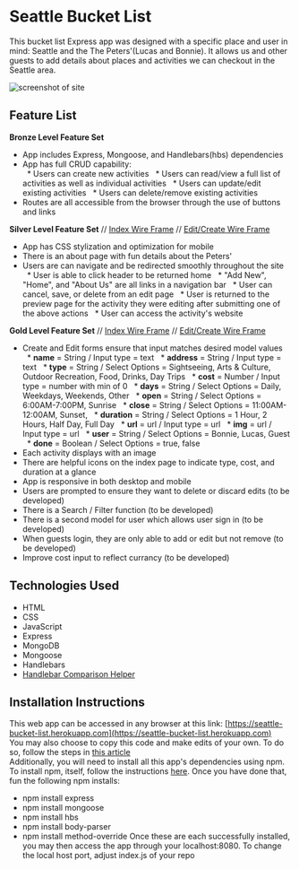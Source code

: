 # Seattle Bucket List  
This bucket list Express app was designed with a specific place and user in mind: Seattle and the The Peters'(Lucas and Bonnie). It allows us and other guests to add details about places and activities we can checkout in the Seattle area.

![screenshot of site](https://i.imgur.com/EXdFmUK.png)

## Feature List  
**Bronze Level Feature Set** 
* App includes Express, Mongoose, and Handlebars(hbs) dependencies
* App has full CRUD capability:  
&nbsp;&nbsp;* Users can create new activities
&nbsp;&nbsp;* Users can read/view a full list of activities as well as individual activities
&nbsp;&nbsp;* Users can update/edit existing activities
&nbsp;&nbsp;* Users can delete/remove existing activities  
* Routes are all accessible from the browser through the use of buttons and links

**Silver Level Feature Set** // [Index Wire Frame](https://www.figma.com/file/9lxpeeqVd26KzEDEFhrpkF/Silver-Index) // [Edit/Create Wire Frame](https://www.figma.com/file/0yrIIevCeJMfr0K6iL209M/Silver-Create-Edit)  
* App has CSS stylization and optimization for mobile
* There is an about page with fun details about the Peters'
* Users are can navigate and be redirected smoothly throughout the site  
&nbsp;&nbsp;* User is able to click header to be returned home
&nbsp;&nbsp;* "Add New", "Home", and "About Us" are all links in a navigation bar
&nbsp;&nbsp;* User can cancel, save, or delete from an edit page
&nbsp;&nbsp;* User is returned to the preview page for the activity they were editing after submitting one of the above actions
&nbsp;&nbsp;* User can access the activity's website  

**Gold Level Feature Set** // [Index Wire Frame](https://www.figma.com/file/sCXrDqKeVIcjXqZ7qpCfCY/Gold-Index) // [Edit/Create Wire Frame](https://www.figma.com/file/zkjPnIHRQkNVIfPM3R77Dv/Gold-Create%2FEdit)
* Create and Edit forms ensure that input matches desired model values  
&nbsp;&nbsp;* **name** = String / Input type = text
&nbsp;&nbsp;* **address** = String / Input type = text
&nbsp;&nbsp;* **type** = String / Select Options = Sightseeing, Arts & Culture, Outdoor Recreation, Food, Drinks, Day Trips
&nbsp;&nbsp;* **cost** = Number / Input type = number with min of 0
&nbsp;&nbsp;* **days** = String / Select Options = Daily, Weekdays, Weekends, Other
&nbsp;&nbsp;* **open** = String / Select Options = 6:00AM-7:00PM, Sunrise
&nbsp;&nbsp;* **close** = String / Select Options = 11:00AM-12:00AM, Sunset,
&nbsp;&nbsp;* **duration** = String / Select Options = 1 Hour, 2 Hours, Half Day, Full Day
&nbsp;&nbsp;* **url** = url / Input type = url
&nbsp;&nbsp;* **img** = url / Input type = url
&nbsp;&nbsp;* **user** = String / Select Options = Bonnie, Lucas, Guest
&nbsp;&nbsp;* **done** = Boolean / Select Options = true, false  
* Each activity displays with an image
* There are helpful icons on the index page to indicate type, cost, and duration at a glance
* App is responsive in both desktop and mobile
* Users are prompted to ensure they want to delete or discard edits (to be developed)
* There is a Search / Filter function (to be developed)
* There is a second model for user which allows user sign in (to be developed)
* When guests login, they are only able to add or edit but not remove (to be developed)
* Improve cost input to reflect currancy (to be developed)

## Technologies Used
* HTML
* CSS
* JavaScript
* Express
* MongoDB
* Mongoose
* Handlebars
* [Handlebar Comparison Helper](https://gist.github.com/TastyToast/5209670)

## Installation Instructions
This web app can be accessed in any browser at this link: [https://seattle-bucket-list.herokuapp.com](https://seattle-bucket-list.herokuapp.com)  
You may also choose to copy this code and make edits of your own. To do so, follow the steps in [this article](https://help.github.com/en/articles/fork-a-repo)  
Additionally, you will need to install all this app's dependencies using npm. To install npm, itself, follow the instructions [here](https://www.npmjs.com/get-npm). Once you have done that, fun the following npm installs:
* npm install express
* npm install mongoose
* npm install hbs
* npm install body-parser
* npm install method-override
Once these are each successfully installed, you may then access the app through your localhost:8080. To change the local host port, adjust index.js of your repo